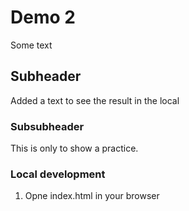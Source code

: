 # Demo 2

Some text

## Subheader

Added a text to see the result in the local


### Subsubheader

This is only to show a practice.

### Local development

1. Opne index.html in your browser